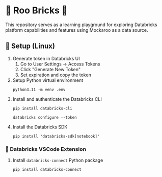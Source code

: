 # 🦘 Roo Bricks 🧱

This repository serves as a learning playground for exploring Databricks platform capabilities and features using Mockaroo as a data source.

## 🔨 Setup (Linux)

1. Generate token in Databricks UI
    1. Go to User Settings → Access Tokens
    1. Click "Generate New Token"
    1. Set expiration and copy the token
1. Setup Python virtual environment
    ```shell
    python3.11 -m venv .env
    ```
1. Install and authenticate the Databricks CLI
    ```shell
    pip install databricks-cli

    databricks configure --token
    ```
1. Install the Databricks SDK
    ```shell
    pip install 'databricks-sdk[notebook]'
    ```

### 🔌 Databricks VSCode Extension

1. Install `databricks-connect` Python package
    ```shell
    pip install databricks-connect
    ```
